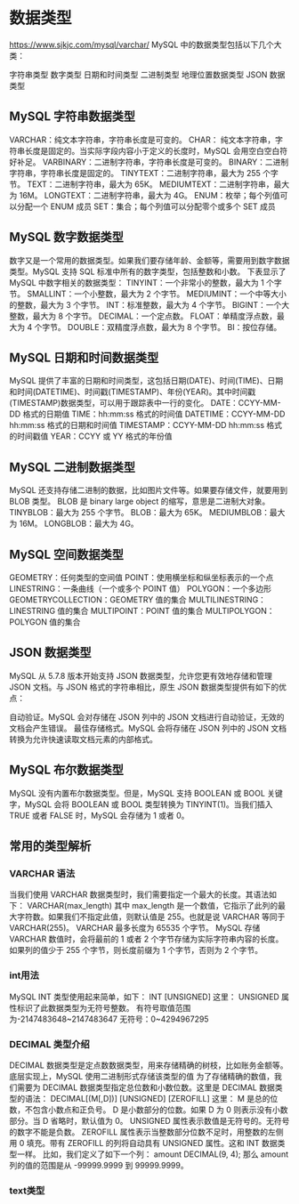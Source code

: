 # 数据类型
https://www.sjkjc.com/mysql/varchar/
MySQL 中的数据类型包括以下几个大类：

字符串类型
数字类型
日期和时间类型
二进制类型
地理位置数据类型
JSON 数据类型
## MySQL 字符串数据类型

VARCHAR：纯文本字符串，字符串长度是可变的。
CHAR： 纯文本字符串，字符串长度是固定的。当实际字段内容小于定义的长度时，MySQL 会用空白空白符好补足。
VARBINARY：二进制字符串，字符串长度是可变的。
BINARY：二进制字符串，字符串长度是固定的。
TINYTEXT：二进制字符串，最大为 255 个字节。
TEXT：二进制字符串，最大为 65K。
MEDIUMTEXT：二进制字符串，最大为 16M。
LONGTEXT：二进制字符串，最大为 4G。
ENUM：枚举；每个列值可以分配一个 ENUM 成员
SET：集合；每个列值可以分配零个或多个 SET 成员
## MySQL 数字数据类型
数字又是一个常用的数据类型。如果我们要存储年龄、金额等，需要用到数字数据类型。MySQL 支持 SQL 标准中所有的数字类型，包括整数和小数。
下表显示了 MySQL 中数字相关的数据类型：
TINYINT：一个非常小的整数，最大为 1 个字节。
SMALLINT：一个小整数，最大为 2 个字节。
MEDIUMINT：一个中等大小的整数，最大为 3 个字节。
INT：标准整数，最大为 4 个字节。
BIGINT：一个大整数，最大为 8 个字节。
DECIMAL：一个定点数。
FLOAT：单精度浮点数，最大为 4 个字节。
DOUBLE：双精度浮点数，最大为 8 个字节。
BI：按位存储。
## MySQL 日期和时间数据类型
MySQL 提供了丰富的日期和时间类型，这包括日期(DATE)、时间(TIME)、日期和时间(DATETIME)、时间戳(TIMESTAMP)、年份(YEAR)。其中时间戳(TIMESTAMP)数据类型，可以用于跟踪表中一行的变化。
DATE：CCYY-MM-DD 格式的日期值
TIME：hh:mm:ss 格式的时间值
DATETIME：CCYY-MM-DD hh:mm:ss 格式的日期和时间值
TIMESTAMP：CCYY-MM-DD hh:mm:ss 格式的时间戳值
YEAR：CCYY 或 YY 格式的年份值
## MySQL 二进制数据类型
MySQL 还支持存储二进制的数据，比如图片文件等。如果要存储文件，就要用到 BLOB 类型。 BLOB 是 binary large object 的缩写，意思是二进制大对象。
TINYBLOB：最大为 255 个字节。
BLOB：最大为 65K。
MEDIUMBLOB：最大为 16M。
LONGBLOB：最大为 4G。
## MySQL 空间数据类型
GEOMETRY：任何类型的空间值
POINT：使用横坐标和纵坐标表示的一个点
LINESTRING：一条曲线（一个或多个 POINT 值）
POLYGON：一个多边形
GEOMETRYCOLLECTION：GEOMETRY 值的集合
MULTILINESTRING：LINESTRING 值的集合
MULTIPOINT：POINT 值的集合
MULTIPOLYGON：POLYGON 值的集合
## JSON 数据类型
MySQL 从 5.7.8 版本开始支持 JSON 数据类型，允许您更有效地存储和管理 JSON 文档。与 JSON 格式的字符串相比，原生 JSON 数据类型提供有如下的优点：

自动验证。MySQL 会对存储在 JSON 列中的 JSON 文档进行自动验证，无效的文档会产生错误。
最佳存储格式。MySQL 会将存储在 JSON 列中的 JSON 文档转换为允许快速读取文档元素的内部格式。
## MySQL 布尔数据类型
MySQL 没有内置布尔数据类型。但是，MySQL 支持 BOOLEAN 或 BOOL 关键字，MySQL 会将 BOOLEAN 或 BOOL 类型转换为 TINYINT(1)。当我们插入 TRUE 或者 FALSE 时，MySQL 会存储为 1 或者 0。


## 常用的类型解析
### VARCHAR 语法
当我们使用 VARCHAR 数据类型时，我们需要指定一个最大的长度。其语法如下：
VARCHAR(max_length)
其中 max_length 是一个数值，它指示了此列的最大字符数。如果我们不指定此值，则默认值是 255。也就是说 VARCHAR 等同于 VARCHAR(255)。 VARCHAR 最多长度为 65535 个字节。
MySQL 存储 VARCHAR 数值时，会将最前的 1 或者 2 个字节存储为实际字符串内容的长度。如果列的值少于 255 个字节，则长度前缀为 1 个字节，否则为 2 个字节。

### int用法
MySQL INT 类型使用起来简单，如下：
INT [UNSIGNED]
这里： UNSIGNED 属性标识了此数据类型为无符号整数。
有符号取值范围为-2147483648~2147483647
无符号：0~4294967295

### DECIMAL 类型介绍
 DECIMAL 数据类型是定点数数据类型，用来存储精确的树枝，比如账务金额等。底层实现上，MySQL 使用二进制形式存储该类型的值
 为了存储精确的数值，我们需要为 DECIMAL 数据类型指定总位数和小数位数。这里是 DECIMAL 数据类型的语法：
DECIMAL[(M[,D])] [UNSIGNED] [ZEROFILL]
这里：
M 是总的位数，不包含小数点和正负号。
D 是小数部分的位数。如果 D 为 0 则表示没有小数部分。当 D 省略时，默认值为 0。
UNSIGNED 属性表示数值是无符号的。无符号的数字不能是负数。
ZEROFILL 属性表示当整数部分位数不足时，用整数的左侧用 0 填充。带有 ZEROFILL 的列将自动具有 UNSIGNED 属性。这和 INT 数据类型一样。
比如，我们定义了如下一个列：
amount DECIMAL(9, 4);
那么 amount 列的值的范围是从 -99999.9999 到 99999.9999。
### text类型





